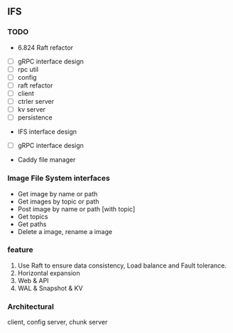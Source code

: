 ## IFS
### TODO 
- 6.824 Raft refactor
- [ ] gRPC interface design
- [ ] rpc util
- [ ] config
- [ ] raft refactor
- [ ] client
- [ ] ctrler server
- [ ] kv server
- [ ] persistence
- IFS interface design
- [ ] gRPC interface design
- Caddy file manager

### Image File System interfaces

- Get image by name or path
- Get images by topic or path
- Post image by name or path [with topic]
- Get topics
- Get paths
- Delete a image, rename a image

### feature

1. Use Raft to ensure data consistency, Load balance and Fault tolerance.
2. Horizontal expansion
3. Web & API
4. WAL & Snapshot & KV

### Architectural

client, config server, chunk server
